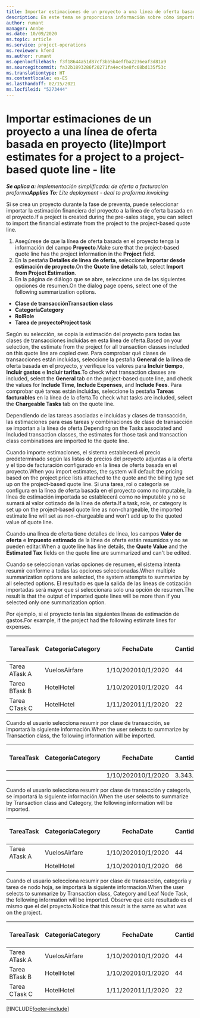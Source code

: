 ```yaml
---
title: Importar estimaciones de un proyecto a una línea de oferta basada en proyecto (lite)
description: En este tema se proporciona información sobre cómo importar estimaciones de un proyecto a una línea de oferta.
author: rumant
manager: Annbe
ms.date: 10/09/2020
ms.topic: article
ms.service: project-operations
ms.reviewer: kfend
ms.author: rumant
ms.openlocfilehash: f3f18644a51d87cf3bb5b4effba2236eaf3d81a9
ms.sourcegitcommit: fa32b1893286f20271fa4ec4be8fc68bd135f53c
ms.translationtype: HT
ms.contentlocale: es-ES
ms.lasthandoff: 02/15/2021
ms.locfileid: "5273444"
---
```

# <a name="import-estimates-for-a-project-to-a-project-based-quote-line---lite"></a><span data-ttu-id="8a9a3-103">Importar estimaciones de un proyecto a una línea de oferta basada en proyecto (lite)</span><span class="sxs-lookup"><span data-stu-id="8a9a3-103">Import estimates for a project to a project-based quote line - lite</span></span>

<span data-ttu-id="8a9a3-104">_**Se aplica a:** implementación simplificada: de oferta a facturación proforma_</span><span class="sxs-lookup"><span data-stu-id="8a9a3-104">_**Applies To:** Lite deployment - deal to proforma invoicing_</span></span>

<span data-ttu-id="8a9a3-105">Si se crea un proyecto durante la fase de preventa, puede seleccionar importar la estimación financiera del proyecto a la línea de oferta basada en el proyecto.</span><span class="sxs-lookup"><span data-stu-id="8a9a3-105">If a project is created during the pre-sales stage, you can select to import the financial estimate from the project to the project-based quote line.</span></span>

1. <span data-ttu-id="8a9a3-106">Asegúrese de que la línea de oferta basada en el proyecto tenga la información del campo **Proyecto**.</span><span class="sxs-lookup"><span data-stu-id="8a9a3-106">Make sure that the project-based quote line has the project information in the **Project** field.</span></span>
2. <span data-ttu-id="8a9a3-107">En la pestaña **Detalles de línea de oferta**, seleccione **Importar desde estimación de proyecto**.</span><span class="sxs-lookup"><span data-stu-id="8a9a3-107">On the **Quote line details** tab, select **Import from Project Estimation**.</span></span>
3. <span data-ttu-id="8a9a3-108">En la página de diálogo que se abre, seleccione una de las siguientes opciones de resumen.</span><span class="sxs-lookup"><span data-stu-id="8a9a3-108">On the dialog page opens, select one of the following summarization options.</span></span>

  - <span data-ttu-id="8a9a3-109">**Clase de transacción**</span><span class="sxs-lookup"><span data-stu-id="8a9a3-109">**Transaction class**</span></span>
  - <span data-ttu-id="8a9a3-110">**Categoría**</span><span class="sxs-lookup"><span data-stu-id="8a9a3-110">**Category**</span></span>
  - <span data-ttu-id="8a9a3-111">**Rol**</span><span class="sxs-lookup"><span data-stu-id="8a9a3-111">**Role**</span></span> 
  - <span data-ttu-id="8a9a3-112">**Tarea de proyecto**</span><span class="sxs-lookup"><span data-stu-id="8a9a3-112">**Project task**</span></span>

<span data-ttu-id="8a9a3-113">Según su selección, se copia la estimación del proyecto para todas las clases de transacciones incluidas en esta línea de oferta.</span><span class="sxs-lookup"><span data-stu-id="8a9a3-113">Based on your selection, the estimate from the project for all transaction classes included on this quote line are copied over.</span></span> <span data-ttu-id="8a9a3-114">Para comprobar qué clases de transacciones están incluidas, seleccione la pestaña **General** de la línea de oferta basada en el proyecto, y verifique los valores para **Incluir tiempo**, **Incluir gastos** e **Incluir tarifas**.</span><span class="sxs-lookup"><span data-stu-id="8a9a3-114">To check what transaction classes are included, select the **General** tab on the project-based quote line, and check the values for **Include Time**, **Include Expenses**, and **Include Fees**.</span></span>  <span data-ttu-id="8a9a3-115">Para comprobar qué tareas están incluidas, seleccione la pestaña **Tareas facturables** en la línea de la oferta.</span><span class="sxs-lookup"><span data-stu-id="8a9a3-115">To check what tasks are included, select the **Chargeable Tasks** tab on the quote line.</span></span>

<span data-ttu-id="8a9a3-116">Dependiendo de las tareas asociadas e incluidas y clases de transacción, las estimaciones para esas tareas y combinaciones de clase de transacción se importan a la línea de oferta.</span><span class="sxs-lookup"><span data-stu-id="8a9a3-116">Depending on the Tasks associated and Included transaction classes, the estimates for those task and transaction class combinations are imported to the quote line.</span></span>

<span data-ttu-id="8a9a3-117">Cuando importe estimaciones, el sistema establecerá el precio predeterminado según las listas de precios del proyecto adjuntas a la oferta y el tipo de facturación configurado en la línea de oferta basada en el proyecto.</span><span class="sxs-lookup"><span data-stu-id="8a9a3-117">When you import estimates, the system will default the pricing based on the project price lists attached to the quote and the billing type set up on the project-based quote line.</span></span> <span data-ttu-id="8a9a3-118">Si una tarea, rol o categoría se configura en la línea de oferta basada en el proyecto como no imputable, la línea de estimación importada se establecerá como no imputable y no se sumará al valor cotizado de la línea de oferta.</span><span class="sxs-lookup"><span data-stu-id="8a9a3-118">If a task, role, or category is set up on the project-based quote line as non-chargeable, the imported estimate line will set as non-chargeable and won't add up to the quoted value of quote line.</span></span>

<span data-ttu-id="8a9a3-119">Cuando una línea de oferta tiene detalles de línea, los campos **Valor de oferta** e **Impuesto estimado** de la línea de oferta están resumidos y no se pueden editar.</span><span class="sxs-lookup"><span data-stu-id="8a9a3-119">When a quote line has line details, the **Quote Value** and the **Estimated Tax** fields on the quote line are summarized and can't be edited.</span></span>

<span data-ttu-id="8a9a3-120">Cuando se seleccionan varias opciones de resumen, el sistema intenta resumir conforme a todas las opciones seleccionadas.</span><span class="sxs-lookup"><span data-stu-id="8a9a3-120">When multiple summarization options are selected, the system attempts to summarize by all selected options.</span></span> <span data-ttu-id="8a9a3-121">El resultado es que la salida de las líneas de cotización importadas será mayor que si seleccionara solo una opción de resumen.</span><span class="sxs-lookup"><span data-stu-id="8a9a3-121">The result is that the output of imported quote lines will be more than if you selected only one summarization option.</span></span>

<span data-ttu-id="8a9a3-122">Por ejemplo, si el proyecto tenía las siguientes líneas de estimación de gastos.</span><span class="sxs-lookup"><span data-stu-id="8a9a3-122">For example, if the project had the following estimate lines for expenses.</span></span>

| <span data-ttu-id="8a9a3-123">Tarea</span><span class="sxs-lookup"><span data-stu-id="8a9a3-123">Task</span></span> | <span data-ttu-id="8a9a3-124">Categoría</span><span class="sxs-lookup"><span data-stu-id="8a9a3-124">Category</span></span> | <span data-ttu-id="8a9a3-125">Fecha</span><span class="sxs-lookup"><span data-stu-id="8a9a3-125">Date</span></span> | <span data-ttu-id="8a9a3-126">Cantidad</span><span class="sxs-lookup"><span data-stu-id="8a9a3-126">Quantity</span></span> | <span data-ttu-id="8a9a3-127">Precio unitario</span><span class="sxs-lookup"><span data-stu-id="8a9a3-127">Unit price</span></span> | <span data-ttu-id="8a9a3-128">Importe</span><span class="sxs-lookup"><span data-stu-id="8a9a3-128">Amount</span></span> |
| --- | --- | --- | --- | --- | --- |
| <span data-ttu-id="8a9a3-129">Tarea A</span><span class="sxs-lookup"><span data-stu-id="8a9a3-129">Task A</span></span> | <span data-ttu-id="8a9a3-130">Vuelos</span><span class="sxs-lookup"><span data-stu-id="8a9a3-130">Airfare</span></span> | <span data-ttu-id="8a9a3-131">1/10/2020</span><span class="sxs-lookup"><span data-stu-id="8a9a3-131">10/1/2020</span></span> | <span data-ttu-id="8a9a3-132">4</span><span class="sxs-lookup"><span data-stu-id="8a9a3-132">4</span></span> | <span data-ttu-id="8a9a3-133">400</span><span class="sxs-lookup"><span data-stu-id="8a9a3-133">400</span></span> | <span data-ttu-id="8a9a3-134">1600</span><span class="sxs-lookup"><span data-stu-id="8a9a3-134">1600</span></span> |
| <span data-ttu-id="8a9a3-135">Tarea B</span><span class="sxs-lookup"><span data-stu-id="8a9a3-135">Task B</span></span> | <span data-ttu-id="8a9a3-136">Hotel</span><span class="sxs-lookup"><span data-stu-id="8a9a3-136">Hotel</span></span> | <span data-ttu-id="8a9a3-137">1/10/2020</span><span class="sxs-lookup"><span data-stu-id="8a9a3-137">10/1/2020</span></span> | <span data-ttu-id="8a9a3-138">4</span><span class="sxs-lookup"><span data-stu-id="8a9a3-138">4</span></span> | <span data-ttu-id="8a9a3-139">200</span><span class="sxs-lookup"><span data-stu-id="8a9a3-139">200</span></span> | <span data-ttu-id="8a9a3-140">800</span><span class="sxs-lookup"><span data-stu-id="8a9a3-140">800</span></span> |
| <span data-ttu-id="8a9a3-141">Tarea C</span><span class="sxs-lookup"><span data-stu-id="8a9a3-141">Task C</span></span> | <span data-ttu-id="8a9a3-142">Hotel</span><span class="sxs-lookup"><span data-stu-id="8a9a3-142">Hotel</span></span> | <span data-ttu-id="8a9a3-143">1/11/2020</span><span class="sxs-lookup"><span data-stu-id="8a9a3-143">11/1/2020</span></span> | <span data-ttu-id="8a9a3-144">2</span><span class="sxs-lookup"><span data-stu-id="8a9a3-144">2</span></span> | <span data-ttu-id="8a9a3-145">200</span><span class="sxs-lookup"><span data-stu-id="8a9a3-145">200</span></span> | <span data-ttu-id="8a9a3-146">400</span><span class="sxs-lookup"><span data-stu-id="8a9a3-146">400</span></span> |

<span data-ttu-id="8a9a3-147">Cuando el usuario selecciona resumir por clase de transacción, se importará la siguiente información.</span><span class="sxs-lookup"><span data-stu-id="8a9a3-147">When the user selects to summarize by Transaction class, the following information will be imported.</span></span>

| <span data-ttu-id="8a9a3-148">Tarea</span><span class="sxs-lookup"><span data-stu-id="8a9a3-148">Task</span></span> | <span data-ttu-id="8a9a3-149">Categoría</span><span class="sxs-lookup"><span data-stu-id="8a9a3-149">Category</span></span> | <span data-ttu-id="8a9a3-150">Fecha</span><span class="sxs-lookup"><span data-stu-id="8a9a3-150">Date</span></span> | <span data-ttu-id="8a9a3-151">Cantidad</span><span class="sxs-lookup"><span data-stu-id="8a9a3-151">Quantity</span></span> | <span data-ttu-id="8a9a3-152">Precio unitario</span><span class="sxs-lookup"><span data-stu-id="8a9a3-152">Unit price</span></span> | <span data-ttu-id="8a9a3-153">Importe</span><span class="sxs-lookup"><span data-stu-id="8a9a3-153">Amount</span></span> |
| --- | --- | --- | --- | --- | --- |
|||<span data-ttu-id="8a9a3-154">1/10/2020</span><span class="sxs-lookup"><span data-stu-id="8a9a3-154">10/1/2020</span></span> | <span data-ttu-id="8a9a3-155">3.34</span><span class="sxs-lookup"><span data-stu-id="8a9a3-155">3.34</span></span> | <span data-ttu-id="8a9a3-156">840</span><span class="sxs-lookup"><span data-stu-id="8a9a3-156">840</span></span> | <span data-ttu-id="8a9a3-157">2800</span><span class="sxs-lookup"><span data-stu-id="8a9a3-157">2800</span></span> |

<span data-ttu-id="8a9a3-158">Cuando el usuario selecciona resumir por clase de transacción y categoría, se importará la siguiente información.</span><span class="sxs-lookup"><span data-stu-id="8a9a3-158">When the user selects to summarize by Transaction class and Category, the following information will be imported.</span></span>

| <span data-ttu-id="8a9a3-159">Tarea</span><span class="sxs-lookup"><span data-stu-id="8a9a3-159">Task</span></span> | <span data-ttu-id="8a9a3-160">Categoría</span><span class="sxs-lookup"><span data-stu-id="8a9a3-160">Category</span></span> | <span data-ttu-id="8a9a3-161">Fecha</span><span class="sxs-lookup"><span data-stu-id="8a9a3-161">Date</span></span> | <span data-ttu-id="8a9a3-162">Cantidad</span><span class="sxs-lookup"><span data-stu-id="8a9a3-162">Quantity</span></span> | <span data-ttu-id="8a9a3-163">Precio unitario</span><span class="sxs-lookup"><span data-stu-id="8a9a3-163">Unit price</span></span> | <span data-ttu-id="8a9a3-164">Importe</span><span class="sxs-lookup"><span data-stu-id="8a9a3-164">Amount</span></span> |
| --- | --- | --- | --- | --- | --- |
| <span data-ttu-id="8a9a3-165">Tarea A</span><span class="sxs-lookup"><span data-stu-id="8a9a3-165">Task A</span></span> | <span data-ttu-id="8a9a3-166">Vuelos</span><span class="sxs-lookup"><span data-stu-id="8a9a3-166">Airfare</span></span> | <span data-ttu-id="8a9a3-167">1/10/2020</span><span class="sxs-lookup"><span data-stu-id="8a9a3-167">10/1/2020</span></span> | <span data-ttu-id="8a9a3-168">4</span><span class="sxs-lookup"><span data-stu-id="8a9a3-168">4</span></span> | <span data-ttu-id="8a9a3-169">400</span><span class="sxs-lookup"><span data-stu-id="8a9a3-169">400</span></span> | <span data-ttu-id="8a9a3-170">1600</span><span class="sxs-lookup"><span data-stu-id="8a9a3-170">1600</span></span> |
| | <span data-ttu-id="8a9a3-171">Hotel</span><span class="sxs-lookup"><span data-stu-id="8a9a3-171">Hotel</span></span> | <span data-ttu-id="8a9a3-172">1/10/2020</span><span class="sxs-lookup"><span data-stu-id="8a9a3-172">10/1/2020</span></span> | <span data-ttu-id="8a9a3-173">6</span><span class="sxs-lookup"><span data-stu-id="8a9a3-173">6</span></span> | <span data-ttu-id="8a9a3-174">200</span><span class="sxs-lookup"><span data-stu-id="8a9a3-174">200</span></span> | <span data-ttu-id="8a9a3-175">1200</span><span class="sxs-lookup"><span data-stu-id="8a9a3-175">1200</span></span> |

<span data-ttu-id="8a9a3-176">Cuando el usuario selecciona resumir por clase de transacción, categoría y tarea de nodo hoja, se importará la siguiente información.</span><span class="sxs-lookup"><span data-stu-id="8a9a3-176">When the user selects to summarize by Transaction class, Category and Leaf Node Task, the following information will be imported.</span></span> <span data-ttu-id="8a9a3-177">Observe que este resultado es el mismo que el del proyecto.</span><span class="sxs-lookup"><span data-stu-id="8a9a3-177">Notice that this result is the same as what was on the project.</span></span>

| <span data-ttu-id="8a9a3-178">Tarea</span><span class="sxs-lookup"><span data-stu-id="8a9a3-178">Task</span></span> | <span data-ttu-id="8a9a3-179">Categoría</span><span class="sxs-lookup"><span data-stu-id="8a9a3-179">Category</span></span> | <span data-ttu-id="8a9a3-180">Fecha</span><span class="sxs-lookup"><span data-stu-id="8a9a3-180">Date</span></span> | <span data-ttu-id="8a9a3-181">Cantidad</span><span class="sxs-lookup"><span data-stu-id="8a9a3-181">Quantity</span></span> | <span data-ttu-id="8a9a3-182">Precio unitario</span><span class="sxs-lookup"><span data-stu-id="8a9a3-182">Unit price</span></span> | <span data-ttu-id="8a9a3-183">Importe</span><span class="sxs-lookup"><span data-stu-id="8a9a3-183">Amount</span></span> |
| --- | --- | --- | --- | --- | --- |
| <span data-ttu-id="8a9a3-184">Tarea A</span><span class="sxs-lookup"><span data-stu-id="8a9a3-184">Task A</span></span> | <span data-ttu-id="8a9a3-185">Vuelos</span><span class="sxs-lookup"><span data-stu-id="8a9a3-185">Airfare</span></span> | <span data-ttu-id="8a9a3-186">1/10/2020</span><span class="sxs-lookup"><span data-stu-id="8a9a3-186">10/1/2020</span></span> | <span data-ttu-id="8a9a3-187">4</span><span class="sxs-lookup"><span data-stu-id="8a9a3-187">4</span></span> | <span data-ttu-id="8a9a3-188">400</span><span class="sxs-lookup"><span data-stu-id="8a9a3-188">400</span></span> | <span data-ttu-id="8a9a3-189">1600</span><span class="sxs-lookup"><span data-stu-id="8a9a3-189">1600</span></span> |
| <span data-ttu-id="8a9a3-190">Tarea B</span><span class="sxs-lookup"><span data-stu-id="8a9a3-190">Task B</span></span> | <span data-ttu-id="8a9a3-191">Hotel</span><span class="sxs-lookup"><span data-stu-id="8a9a3-191">Hotel</span></span> | <span data-ttu-id="8a9a3-192">1/10/2020</span><span class="sxs-lookup"><span data-stu-id="8a9a3-192">10/1/2020</span></span> | <span data-ttu-id="8a9a3-193">4</span><span class="sxs-lookup"><span data-stu-id="8a9a3-193">4</span></span> | <span data-ttu-id="8a9a3-194">200</span><span class="sxs-lookup"><span data-stu-id="8a9a3-194">200</span></span> | <span data-ttu-id="8a9a3-195">800</span><span class="sxs-lookup"><span data-stu-id="8a9a3-195">800</span></span> |
| <span data-ttu-id="8a9a3-196">Tarea C</span><span class="sxs-lookup"><span data-stu-id="8a9a3-196">Task C</span></span> | <span data-ttu-id="8a9a3-197">Hotel</span><span class="sxs-lookup"><span data-stu-id="8a9a3-197">Hotel</span></span> | <span data-ttu-id="8a9a3-198">1/11/2020</span><span class="sxs-lookup"><span data-stu-id="8a9a3-198">11/1/2020</span></span> | <span data-ttu-id="8a9a3-199">2</span><span class="sxs-lookup"><span data-stu-id="8a9a3-199">2</span></span> | <span data-ttu-id="8a9a3-200">200</span><span class="sxs-lookup"><span data-stu-id="8a9a3-200">200</span></span> | <span data-ttu-id="8a9a3-201">400</span><span class="sxs-lookup"><span data-stu-id="8a9a3-201">400</span></span> |


[!INCLUDE[footer-include](../../includes/footer-banner.md)]